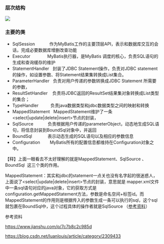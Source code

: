 ### 层次结构

![](https://ws1.sinaimg.cn/large/bd9c8deely1fx3616kf74j20p50wf0uu.jpg)

### 主要的类

- SqlSession            作为MyBatis工作的主要顶层API，表示和数据库交互的会话，完成必要数据库增删改查功能
- Executor              MyBatis执行器，是MyBatis 调度的核心，负责SQL语句的生成和查询缓存的维护
- StatementHandler   封装了JDBC Statement操作，负责对JDBC statement 的操作，如设置参数、将Statement结果集转换成List集合。
- ParameterHandler   负责对用户传递的参数转换成JDBC Statement 所需要的参数，
- ResultSetHandler    负责将JDBC返回的ResultSet结果集对象转换成List类型的集合；
- TypeHandler          负责java数据类型和jdbc数据类型之间的映射和转换
- MappedStatement   MappedStatement维护了一条<select|update|delete|insert>节点的封装， 
- SqlSource            负责根据用户传递的parameterObject，动态地生成SQL语句，将信息封装到BoundSql对象中，并返回
- BoundSql             表示动态生成的SQL语句以及相应的参数信息
- Configuration        MyBatis所有的配置信息都维持在Configuration对象之中。

【释】上面一眼看去不太好理解的就是MappedStatement、SqlSource 、BoundSql  这三个类的作用。

MappedStatement：其实和jdbc的statement一点关也没有名字起的很迷惑人，上面说了<select|update|delete|insert>节点的封装，意思就是 mapper.xml文件中一条sql语句对应的java对象，它的获取方式是configuration.getMappedStatement方法，参数是命名空间+标签id。而MappedStatement的作用则是根据传入的参数生成一条可以执行的sql，这个sql就包裹在BoundSql中，这个过程具体的操作者就是SqlSource （[参考资料](https://www.jianshu.com/p/b04a08aaa54a)）

参考资料

https://www.jianshu.com/p/7c7b8c2c985d

https://blog.csdn.net/luanlouis/article/category/2309433